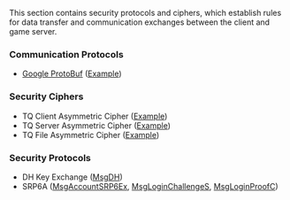 This section contains security protocols and ciphers, which establish rules for data transfer and communication exchanges between the client and game server. 

### Communication Protocols
* [Google ProtoBuf](https://developers.google.com/protocol-buffers/) ([Example](Security/ProtoBuf))

### Security Ciphers
* TQ Client Asymmetric Cipher ([Example](https://gitlab.com/spirited/conquer/snippets/1840784))
* TQ Server Asymmetric Cipher ([Example](https://gitlab.com/spirited/conquer/snippets/1840785))
* TQ File Asymmetric Cipher ([Example](https://gitlab.com/spirited/conquer/snippets/1840786))

### Security Protocols
* DH Key Exchange ([MsgDH](Packets/MsgDH))
* SRP6A ([MsgAccountSRP6Ex](Packets/MsgAccountSRP6Ex), [MsgLoginChallengeS](Packets/MsgLoginChallengeS), [MsgLoginProofC](Packets/MsgLoginProofC))
